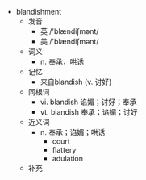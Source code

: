 - blandishment
  - 发音
    - 英 /'blændiʃmənt/
    - 美 /'blændiʃmənt/
  - 词义
    - n. 奉承，哄诱
  - 记忆
    - 来自blandish (v. 讨好)
  - 同根词
    - vi. blandish 谄媚；讨好；奉承
    - vt. blandish 奉承；谄媚；讨好
  - 近义词
    - n. 奉承；谄媚；哄诱
      - court
      - flattery
      - adulation
  - 补充